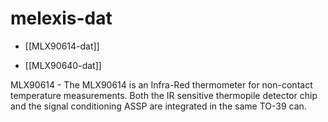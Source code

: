 
# melexis-dat

- [[MLX90614-dat]]

- [[MLX90640-dat]]

MLX90614 - The MLX90614 is an Infra-Red thermometer for non-contact temperature measurements. Both the IR sensitive thermopile detector chip and the signal conditioning ASSP are integrated in the same TO-39 can.
